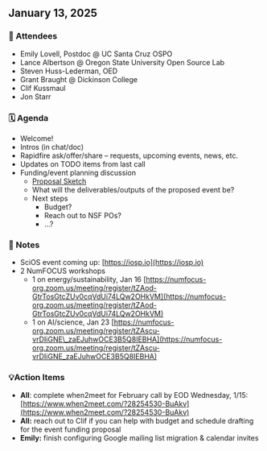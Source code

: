 ## **January 13, 2025**

### 🤸 Attendees

- Emily Lovell, Postdoc @ UC Santa Cruz OSPO  
- Lance Albertson @ Oregon State University Open Source Lab  
- Steven Huss-Lederman, OED  
- Grant Braught @ Dickinson College  
- Clif Kussmaul  
- Jon Starr

### 🗓️ Agenda

- Welcome\!  
- Intros (in chat/doc)  
- Rapidfire ask/offer/share – requests, upcoming events, news, etc.  
- Updates on TODO items from last call  
- Funding/event planning discussion  
  - [Proposal Sketch](https://docs.google.com/document/u/0/d/1S25WqINoXgLh6KYLQVuvVuWupFwbqTbxEhN-qBOxa9g/edit)  
  - What will the deliverables/outputs of the proposed event be?  
  - Next steps  
    - Budget?  
    - Reach out to NSF POs?  
    - …?

### 📝 Notes

- SciOS event coming up: [https://iosp.io](https://iosp.io)  
- 2 NumFOCUS workshops  
  - 1 on energy/sustainability, Jan 16 [https://numfocus-org.zoom.us/meeting/register/tZAod-GtrTosGtcZUv0cqVdUi74LQw2OHkVM](https://numfocus-org.zoom.us/meeting/register/tZAod-GtrTosGtcZUv0cqVdUi74LQw2OHkVM)  
  - 1 on AI/science, Jan 23 [https://numfocus-org.zoom.us/meeting/register/tZAscu-vrDIiGNE\_zaEJuhwOCE3B5Q8IEBHA](https://numfocus-org.zoom.us/meeting/register/tZAscu-vrDIiGNE_zaEJuhwOCE3B5Q8IEBHA) 

### 💡Action Items

- **All**: complete when2meet for February call by EOD Wednesday, 1/15: [https://www.when2meet.com/?28254530-BuAkv](https://www.when2meet.com/?28254530-BuAkv)  
- **All:** reach out to Clif if you can help with budget and schedule drafting for the event funding proposal  
- **Emily:** finish configuring Google mailing list migration & calendar invites
